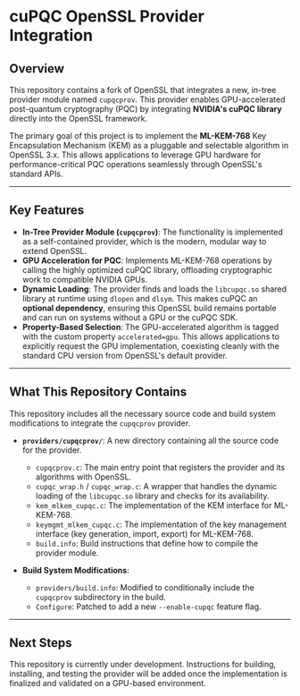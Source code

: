 # cuPQC OpenSSL Provider Integration

## Overview

This repository contains a fork of OpenSSL that integrates a new, in-tree provider module named `cupqcprov`. This provider enables GPU-accelerated post-quantum cryptography (PQC) by integrating **NVIDIA's cuPQC library** directly into the OpenSSL framework.

The primary goal of this project is to implement the **ML-KEM-768** Key Encapsulation Mechanism (KEM) as a pluggable and selectable algorithm in OpenSSL 3.x. This allows applications to leverage GPU hardware for performance-critical PQC operations seamlessly through OpenSSL's standard APIs.

---

## Key Features

*   **In-Tree Provider Module (`cupqcprov`)**: The functionality is implemented as a self-contained provider, which is the modern, modular way to extend OpenSSL.
*   **GPU Acceleration for PQC**: Implements ML-KEM-768 operations by calling the highly optimized cuPQC library, offloading cryptographic work to compatible NVIDIA GPUs.
*   **Dynamic Loading**: The provider finds and loads the `libcupqc.so` shared library at runtime using `dlopen` and `dlsym`. This makes cuPQC an **optional dependency**, ensuring this OpenSSL build remains portable and can run on systems without a GPU or the cuPQC SDK.
*   **Property-Based Selection**: The GPU-accelerated algorithm is tagged with the custom property `accelerated=gpu`. This allows applications to explicitly request the GPU implementation, coexisting cleanly with the standard CPU version from OpenSSL's default provider.

***

## What This Repository Contains

This repository includes all the necessary source code and build system modifications to integrate the `cupqcprov` provider.

*   **`providers/cupqcprov/`**: A new directory containing all the source code for the provider.
    *   `cupqcprov.c`: The main entry point that registers the provider and its algorithms with OpenSSL.
    *   `cupqc_wrap.h` / `cupqc_wrap.c`: A wrapper that handles the dynamic loading of the `libcupqc.so` library and checks for its availability.
    *   `kem_mlkem_cupqc.c`: The implementation of the KEM interface for ML-KEM-768.
    *   `keymgmt_mlkem_cupqc.c`: The implementation of the key management interface (key generation, import, export) for ML-KEM-768.
    *   `build.info`: Build instructions that define how to compile the provider module.

*   **Build System Modifications**:
    *   `providers/build.info`: Modified to conditionally include the `cupqcprov` subdirectory in the build.
    - `Configure`: Patched to add a new `--enable-cupqc` feature flag.

***

## Next Steps

This repository is currently under development. Instructions for building, installing, and testing the provider will be added once the implementation is finalized and validated on a GPU-based environment.
